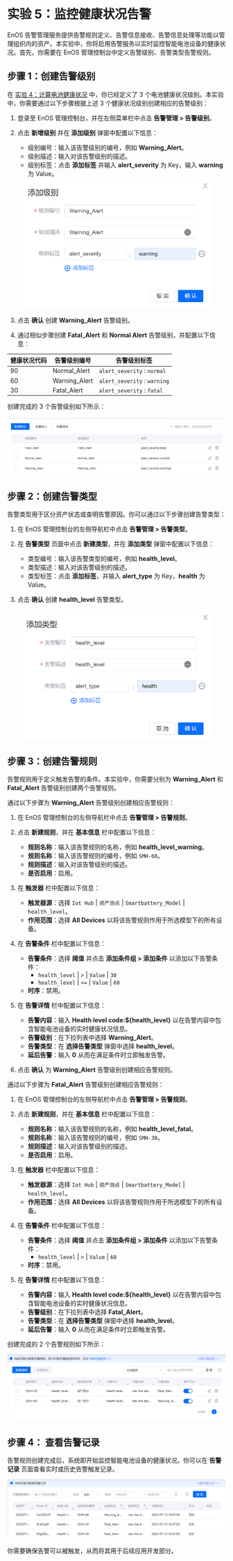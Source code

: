 # 实验 5：监控健康状况告警

EnOS 告警管理服务提供告警规则定义、告警信息接收、告警信息处理等功能以管理组织内的资产。本实验中，你将启用告警服务以实时监控智能电池设备的健康状况。首先，你需要在 EnOS 管理控制台中定义告警级别、告警类型告警规则。

## 步骤 1：创建告警级别

在 [实验 4：计算电池健康状况](303-4_calculating_health_level.md) 中，你已经定义了 3 个电池健康状况级别。本实验中，你需要通过以下步骤根据上述 3 个健康状况级别创建相应的告警级别：

1. 登录至 EnOS 管理控制台，并在左侧菜单栏中点击 **告警管理 > 告警级别**。

2. 点击 **新增级别** 并在 **添加级别** 弹窗中配置以下信息：

   - 级别编号：输入该告警级别的编号，例如 **Warning_Alert**。
   - 级别描述：输入对该告警级别的描述。
   - 级别标签：点击 **添加标签** 并输入 **alert_severity** 为 Key，输入 **warning** 为 Value。

   <img src="media/alert_severity.png" width="450px" />

3. 点击 **确认** 创建 **Warning_Alert** 告警级别。

4. 通过相似步骤创建 **Fatal_Alert** 和 **Normal Alert** 告警级别，并配置以下信息：

| 健康状况代码       | 告警级别编号    | 告警级别标签                        |
| ----------------- | -------------- | ---------------------------------- |
| 90                | Normal_Alert   | `alert_severity` : `normal`        |
| 60                | Warning_Alert  | `alert_severity` : `warning`       |
| 30                | Fatal_Alert    | `alert_severity` : `fatal`         |

创建完成的 3 个告警级别如下所示：

![](media/alert_severity_all.png)

## 步骤 2：创建告警类型

告警类型用于区分资产状态或查明告警原因。你可以通过以下步骤创建告警类型：

1. 在 EnOS 管理控制台的左侧导航栏中点击 **告警管理 > 告警类型**。

2. 在 **告警类型** 页面中点击 **新建类型**，并在 **添加类型** 弹窗中配置以下信息：

   - 类型编号：输入该告警类型的编号，例如 **health_level**。
   - 类型描述：输入对该告警级别的描述。
   - 类型标签：点击 **添加标签**，并输入 **alert_type** 为 Key，**health** 为 Value。

3. 点击 **确认** 创建 **health_level** 告警类型。

   <img src="media/alert_type.png" width="450px" />

## 步骤 3：创建告警规则

告警规则用于定义触发告警的条件。本实验中，你需要分别为 **Warning_Alert** 和 **Fatal_Alert** 告警级别创建两个告警规则。

通过以下步骤为 **Warning_Alert** 告警级别创建相应告警规则：

1. 在 EnOS 管理控制台的左侧导航栏中点击 **告警管理 > 告警规则**。

2. 点击 **新建规则**，并在 **基本信息** 栏中配置以下信息：

   - **规则名称**：输入该告警规则的名称，例如 **health_level_warning**。
   - **规则名称**：输入该告警规则的编号，例如 `SMH-60`。
   - **规则描述**：输入对该告警级别的描述。
   - **是否启用**：启用。

3. 在 **触发器** 栏中配置以下信息：

   - **触发器源**：选择 `Iot Hub` | `资产测点` | `Smartbattery_Model` | `health_level`。
   - **作用范围**：选择 **All Devices** 以将该告警规则作用于所选模型下的所有设备。

4. 在 **告警条件** 栏中配置以下信息：

   - **告警条件**：选择 **阈值** 并点击 **添加条件组 > 添加条件** 以添加以下告警条件：
     - `health_level` | `>` | `Value` | `30`
     - `health_level` | `<=` | `Value` | `60`
   - **时序**：禁用。

5. 在 **告警详情** 栏中配置以下信息：

   - **告警内容**：输入 **Health level code:${health_level}** 以在告警内容中包含智能电池设备的实时健康状况信息。
   - **告警级别**：在下拉列表中选择 **Warning_Alert**。
   - **告警类型**：在 **选择告警类型** 弹窗中选择 **health_level**。
   - **延后告警**：输入 **0** 从而在满足条件时立即触发告警。

6. 点击 **确认** 为 **Warning_Alert** 告警级别创建相应告警规则。

通过以下步骤为 **Fatal_Alert** 告警级别创建相应告警规则：

1. 在 EnOS 管理控制台的左侧导航栏中点击 **告警管理 > 告警规则**。

2. 点击 **新建规则**，并在 **基本信息** 栏中配置以下信息：

   - **规则名称**：输入该告警规则的名称，例如 **health_level_fatal**。
   - **规则名称**：输入该告警规则的编号，例如 `SMH-30`。
   - **规则描述**：输入对该告警级别的描述。
   - **是否启用**：启用。

3. 在 **触发器** 栏中配置以下信息：

   - **触发器源**：选择 `Iot Hub` | `资产测点` | `Smartbattery_Model` | `health_level`。
   - **作用范围**：选择 **All Devices** 以将该告警规则作用于所选模型下的所有设备。

4. 在 **告警条件** 栏中配置以下信息：

   - **告警条件**：选择 **阈值** 并点击 **添加条件组 > 添加条件** 以添加以下告警条件：
     - `health_level` | `>` | `Value` | `60`
   - **时序**：禁用。

5. 在 **告警详情** 栏中配置以下信息：

   - **告警内容**：输入 **Health level code:${health_level}** 以在告警内容中包含智能电池设备的实时健康状况信息。
   - **告警级别**：在下拉列表中选择 **Fatal_Alert**。
   - **告警类型**：在 **选择告警类型** 弹窗中选择 **health_level**。
   - **延后告警**：输入 **0** 从而在满足条件时立即触发告警。

创建完成的 2 个告警规则如下所示：

![](media/alert_rules.png)

## 步骤 4： 查看告警记录

告警规则创建完成后，系统即开始监控智能电池设备的健康状况。你可以在 **告警记录** 页面查看实时或历史告警触发记录。

![](media/alert_records.png)

你需要确保告警可以被触发，从而将其用于后续应用开发部分。
